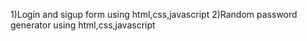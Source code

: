 1)Login and sigup form using html,css,javascript
2)Random password generator using html,css,javascript

